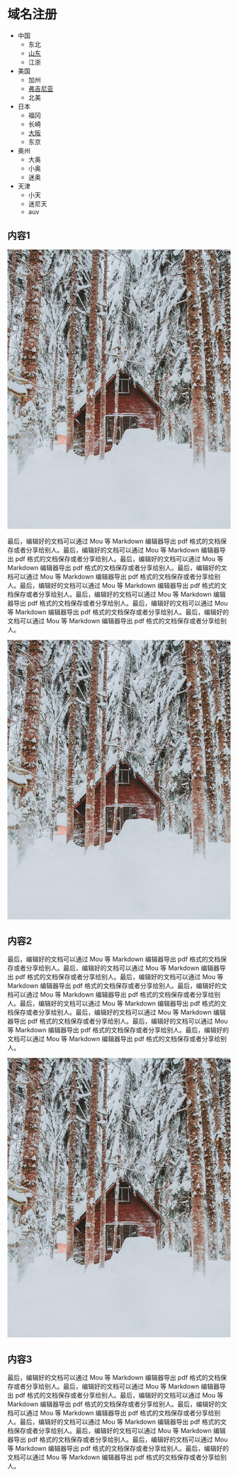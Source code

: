 # 域名注册

- 中国
  - 东北
  - [山东](#user-content-内容1)
  - 江浙
- 美国
  - 加州
  - [弗吉尼亚](#user-content-内容2)
  - 北美
- 日本
  - 福冈
  - 长崎
  - [大阪](#user-content-内容3)
  - 东京
- 奥州
  - 大奥
  - 小奥
  - 迷奥
- 天津
  - 小天
  - 迷尼天
  - auv

## 内容1
![图片](./images/domain/10.jpg)


最后，编辑好的文档可以通过 Mou 等 Markdown 编辑器导出 pdf 格式的文档保存或者分享给别人。最后，编辑好的文档可以通过 Mou 等 Markdown 编辑器导出 pdf 格式的文档保存或者分享给别人。最后，编辑好的文档可以通过 Mou 等 Markdown 编辑器导出 pdf 格式的文档保存或者分享给别人。最后，编辑好的文档可以通过 Mou 等 Markdown 编辑器导出 pdf 格式的文档保存或者分享给别人。最后，编辑好的文档可以通过 Mou 等 Markdown 编辑器导出 pdf 格式的文档保存或者分享给别人。最后，编辑好的文档可以通过 Mou 等 Markdown 编辑器导出 pdf 格式的文档保存或者分享给别人。最后，编辑好的文档可以通过 Mou 等 Markdown 编辑器导出 pdf 格式的文档保存或者分享给别人。最后，编辑好的文档可以通过 Mou 等 Markdown 编辑器导出 pdf 格式的文档保存或者分享给别人。

![图片](./images/domain/10.jpg)

## 内容2
最后，编辑好的文档可以通过 Mou 等 Markdown 编辑器导出 pdf 格式的文档保存或者分享给别人。最后，编辑好的文档可以通过 Mou 等 Markdown 编辑器导出 pdf 格式的文档保存或者分享给别人。最后，编辑好的文档可以通过 Mou 等 Markdown 编辑器导出 pdf 格式的文档保存或者分享给别人。最后，编辑好的文档可以通过 Mou 等 Markdown 编辑器导出 pdf 格式的文档保存或者分享给别人。最后，编辑好的文档可以通过 Mou 等 Markdown 编辑器导出 pdf 格式的文档保存或者分享给别人。最后，编辑好的文档可以通过 Mou 等 Markdown 编辑器导出 pdf 格式的文档保存或者分享给别人。最后，编辑好的文档可以通过 Mou 等 Markdown 编辑器导出 pdf 格式的文档保存或者分享给别人。最后，编辑好的文档可以通过 Mou 等 Markdown 编辑器导出 pdf 格式的文档保存或者分享给别人。

![图片](./images/domain/10.jpg)

## 内容3
最后，编辑好的文档可以通过 Mou 等 Markdown 编辑器导出 pdf 格式的文档保存或者分享给别人。最后，编辑好的文档可以通过 Mou 等 Markdown 编辑器导出 pdf 格式的文档保存或者分享给别人。最后，编辑好的文档可以通过 Mou 等 Markdown 编辑器导出 pdf 格式的文档保存或者分享给别人。最后，编辑好的文档可以通过 Mou 等 Markdown 编辑器导出 pdf 格式的文档保存或者分享给别人。最后，编辑好的文档可以通过 Mou 等 Markdown 编辑器导出 pdf 格式的文档保存或者分享给别人。最后，编辑好的文档可以通过 Mou 等 Markdown 编辑器导出 pdf 格式的文档保存或者分享给别人。最后，编辑好的文档可以通过 Mou 等 Markdown 编辑器导出 pdf 格式的文档保存或者分享给别人。最后，编辑好的文档可以通过 Mou 等 Markdown 编辑器导出 pdf 格式的文档保存或者分享给别人。

